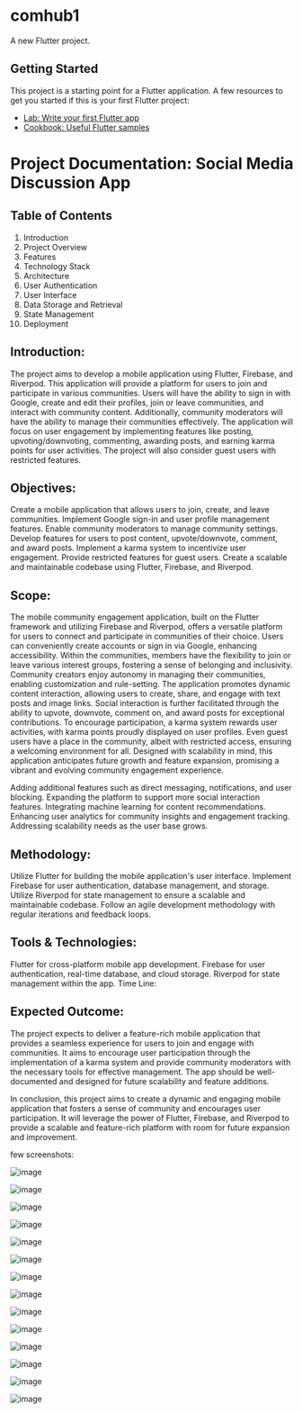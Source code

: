 
# comhub1

A new Flutter project.

## Getting Started

This project is a starting point for a Flutter application.
A few resources to get you started if this is your first Flutter project:
- [Lab: Write your first Flutter app](https://docs.flutter.dev/get-started/codelab)
- [Cookbook: Useful Flutter samples](https://docs.flutter.dev/cookbook)


# Project Documentation: Social Media Discussion App

## Table of Contents
1. Introduction
2. Project Overview
3. Features
4. Technology Stack
5. Architecture
6. User Authentication
7. User Interface
8. Data Storage and Retrieval
9. State Management
10. Deployment

## Introduction:

The project aims to develop a mobile application using Flutter, Firebase, and Riverpod. This application will provide a platform for users to join and participate in various communities. Users will have the ability to sign in with Google, create and edit their profiles, join or leave communities, and interact with community content. Additionally, community moderators will have the ability to manage their communities effectively. The application will focus on user engagement by implementing features like posting, upvoting/downvoting, commenting, awarding posts, and earning karma points for user activities. The project will also consider guest users with restricted features.

## Objectives:

Create a mobile application that allows users to join, create, and leave communities.
Implement Google sign-in and user profile management features.
Enable community moderators to manage community settings.
Develop features for users to post content, upvote/downvote, comment, and award posts.
Implement a karma system to incentivize user engagement.
Provide restricted features for guest users.
Create a scalable and maintainable codebase using Flutter, Firebase, and Riverpod.

## Scope:

The mobile community engagement application, built on the Flutter framework and utilizing Firebase and Riverpod, offers a versatile platform for users to connect and participate in communities of their choice. Users can conveniently create accounts or sign in via Google, enhancing accessibility. Within the communities, members have the flexibility to join or leave various interest groups, fostering a sense of belonging and inclusivity. Community creators enjoy autonomy in managing their communities, enabling customization and rule-setting. The application promotes dynamic content interaction, allowing users to create, share, and engage with text posts and image links. Social interaction is further facilitated through the ability to upvote, downvote, comment on, and award posts for exceptional contributions. To encourage participation, a karma system rewards user activities, with karma points proudly displayed on user profiles. Even guest users have a place in the community, albeit with restricted access, ensuring a welcoming environment for all. Designed with scalability in mind, this application anticipates future growth and feature expansion, promising a vibrant and evolving community engagement experience.

Adding additional features such as direct messaging, notifications, and user blocking.
Expanding the platform to support more social interaction features.
Integrating machine learning for content recommendations.
Enhancing user analytics for community insights and engagement tracking.
Addressing scalability needs as the user base grows.

## Methodology:

Utilize Flutter for building the mobile application's user interface.
Implement Firebase for user authentication, database management, and storage.
Utilize Riverpod for state management to ensure a scalable and maintainable codebase.
Follow an agile development methodology with regular iterations and feedback loops.

## Tools & Technologies:

Flutter for cross-platform mobile app development.
Firebase for user authentication, real-time database, and cloud storage.
Riverpod for state management within the app.
Time Line:

## Expected Outcome:

The project expects to deliver a feature-rich mobile application that provides a seamless experience for users to join and engage with communities. It aims to encourage user participation through the implementation of a karma system and provide community moderators with the necessary tools for effective management. The app should be well-documented and designed for future scalability and feature additions.



In conclusion, this project aims to create a dynamic and engaging mobile application that fosters a sense of community and encourages user participation. It will leverage the power of Flutter, Firebase, and Riverpod to provide a scalable and feature-rich platform with room for future expansion and improvement.

few screenshots:

![image](https://github.com/avanish-dex/comhub1/assets/58302003/9b92cdc8-5224-4cfb-94e8-33269793a19a)

![image](https://github.com/avanish-dex/comhub1/assets/58302003/c08cf68f-e739-4e69-92f9-9d823eab47c0)

![image](https://github.com/avanish-dex/comhub1/assets/58302003/a3158348-e428-4e5c-bb5d-7d8ba0dcc699)

![image](https://github.com/avanish-dex/comhub1/assets/58302003/ca1bbbc8-ee48-438c-a111-bf8b39cc6e73)

![image](https://github.com/avanish-dex/comhub1/assets/58302003/39d0688a-cbd1-467d-bc70-ff4604c53edd)

![image](https://github.com/avanish-dex/comhub1/assets/58302003/f67a172c-f318-4f2c-8a03-f3636ded17d4)

![image](https://github.com/avanish-dex/comhub1/assets/58302003/c272d693-e7ae-4b1b-9780-e0b648b99a98)

![image](https://github.com/avanish-dex/comhub1/assets/58302003/132546c1-20ac-4950-a187-2aaf7dc34f8c)

![image](https://github.com/avanish-dex/comhub1/assets/58302003/d95d66f0-4b3f-45c6-bcfc-61c54eff2cea)

![image](https://github.com/avanish-dex/comhub1/assets/58302003/ef24d4c4-7931-415d-b76c-4bf81a4d9feb)

![image](https://github.com/avanish-dex/comhub1/assets/58302003/0cf644a4-7fe5-4eeb-b371-8ffce975e96b)


![image](https://github.com/avanish-dex/comhub1/assets/58302003/bea86df6-70cb-4aa4-9014-5d3e4b6a2eb6)

![image](https://github.com/avanish-dex/comhub1/assets/58302003/64549947-cc84-4143-bd0e-449b88abc364)

![image](https://github.com/avanish-dex/comhub1/assets/58302003/385b9e69-c739-45d9-9db2-d8420dc35e89)



